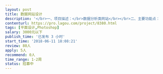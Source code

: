 ```yaml
---                
layout: post       
title: 数据网站设计           
description: '</br>一、项目描述：</br>数据分析类网站</br></br>二、主要功能点：</br>数据分析展示</br></br>三、可参考产品：</br>react： https://preview.pro.ant.design/#/dashboard/analysis</br>'     
contenturl: https://pro.lagou.com/project/8380.html      
tags: [平面设计,Photoshop]            
salary: 3000元以下          
publish_time: '已发布 3 小时'         
start_time: '2018-06-11 18:08:21'           
review: 80人                   
apply: 5人                   
recommend: 0人                   
time_range: 1-2周              
status: 招募中                  
---                 
```


